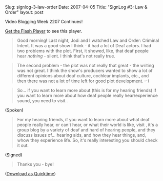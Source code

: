 Slug: signlog-3-law-order
Date: 2007-04-05
Title: "SignLog #3: Law & Order"
layout: post

Video Blogging Week 2207 Continues!

<p id="SL3_320x240.flv"><a href="http://www.macromedia.com/go/getflashplayer">Get the Flash Player</a> to see this player.</p>

<script type="text/javascript">
var FO2 = { movie:&quot;https://media.dreamhost.com/mediaplayer.swf&quot;, width:&quot;320&quot;, height:&quot;240&quot;, majorversion:&quot;7&quot;, build:&quot;0&quot;, bgcolor:&quot;#FFFFFF&quot;,
flashvars:&quot;file=http://www.redmonk.net/files/signinglog/SL3_320x240.flv&amp;showdigits=true&amp;autostart=false&quot; };
UFO.create(FO2,&quot;SL3_320x240.flv&quot;);
</script>

>Good morning! Last night, Jodi and I watched Law and Order: Criminal Intent. It was a good show I think - it had a lot of Deaf actors. I had two problems with the plot. First, it showed, like, that deaf people hear *nothing* - silent. I think that&#39;s not really true.

>The second problem - the plot was not really that great - the writing was not great. I think the show&#39;s producers wanted to show a lot of different opinions about deaf culture, cochlear implants, etc., and then there was not a lot of time left for good plot development. :-)

>So... if you want to learn more about (this is for my hearing friends) if you want to learn more about how deaf people really hear/experience sound, you need to visit .

(Spoken)
>For my hearing friends, if you want to learn more about what deaf people really hear, or can&#39;t hear, or what their world is like, visit , it&#39;s a group blog by a variety of deaf and hard of hearing people, and they discuss issues of... hearing aids, and how they hear things, and, whow they experience life. So, it&#39;s really interesting you should check it out.

(Signed)
> Thanks you - bye!

([Download as Quicktime](http://www.redmonk.net/files/signinglog/SL3.mov))
